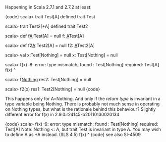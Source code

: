 Happening in Scala 2.7.1 and 2.7.2 at least:

{code}
scala> trait Test[A]
defined trait Test

scala> trait Test2[+A]
defined trait Test2

scala> def f[A](a:Test[A]):Test[A] = null
f: [A](Test[A])Test[A]

scala> def f2[A](a:Test[A]):Test2[A] = null
f2: [A](Test[A])Test2[A]

scala> val x:Test[Nothing] = null
x: Test[Nothing] = null

scala> f(x)
<console>:8: error: type mismatch;
 found   : Test[Nothing]
 required: Test[A]
      f(x)
        ^

scala> f[Nothing](x)
res2: Test[Nothing] = null

scala> f2(x)
res1: Test2[Nothing] = null
{code}

This happens only for A=Nothing. And only if the *return type* is invariant in a type variable being Nothing. There is probably not much sense in operating on Nothing types, but what is the rationale behind this behaviour?
Slightly different error for f(x) in 2.9.0.r24145-b20110130020134

{code}
scala> f(x)
<console>:9: error: type mismatch;
 found   : Test[Nothing]
 required: Test[A]
Note: Nothing <: A, but trait Test is invariant in type A.
You may wish to define A as +A instead. (SLS 4.5)
       f(x)
         ^
{code}
see also SI-4509
